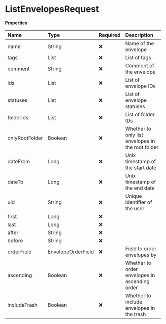 # ListEnvelopesRequest

**Properties**

| Name           | Type                 | Required | Description                                       |
| :------------- | :------------------- | :------- | :------------------------------------------------ |
| name           | String               | ❌       | Name of the envelope                              |
| tags           | List<String>         | ❌       | List of tags                                      |
| comment        | String               | ❌       | Comment of the envelope                           |
| ids            | List<String>         | ❌       | List of envelope IDs                              |
| statuses       | List<EnvelopeStatus> | ❌       | List of envelope statuses                         |
| folderIds      | List<String>         | ❌       | List of folder IDs                                |
| onlyRootFolder | Boolean              | ❌       | Whether to only list envelopes in the root folder |
| dateFrom       | Long                 | ❌       | Unix timestamp of the start date                  |
| dateTo         | Long                 | ❌       | Unix timestamp of the end date                    |
| uid            | String               | ❌       | Unique identifier of the user                     |
| first          | Long                 | ❌       |                                                   |
| last           | Long                 | ❌       |                                                   |
| after          | String               | ❌       |                                                   |
| before         | String               | ❌       |                                                   |
| orderField     | EnvelopeOrderField   | ❌       | Field to order envelopes by                       |
| ascending      | Boolean              | ❌       | Whether to order envelopes in ascending order     |
| includeTrash   | Boolean              | ❌       | Whether to include envelopes in the trash         |
